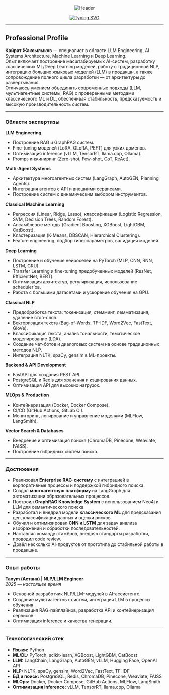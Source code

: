 <div align="center">

![Header](https://capsule-render.vercel.app/api?type=waving&color=gradient&customColorList=0,2,2,5,30&height=250&section=header&text=Кайрат%20Жаксылыков&fontSize=60&fontColor=fff&animation=fadeIn&fontAlignY=35&desc=Junior%20LLM%20Engineer%20%7C%20AI%20Systems%20Architect&descAlignY=55&descSize=18)

</div>

<div align="center">
  
[![Typing SVG](https://readme-typing-svg.herokuapp.com?font=Fira+Code&pause=1000&color=2E9EF7&center=true&vCenter=true&width=600&lines=Junior+LLM+Engineer;Multi-Agent+Systems+Specialist;Production+AI+Applications;Enterprise+ML+Solutions)](https://git.io/typing-svg)

</div>

---

## Professional Profile

**Кайрат Жаксылыков** — специалист в области LLM Engineering, AI Systems Architecture, Machine Learning и Deep Learning.  
Опыт включает построение масштабируемых AI-систем, разработку классических ML/Deep Learning моделей, работу с традиционной NLP, интеграцию больших языковых моделей (LLM) в продакшн, а также сопровождение полного цикла разработки — от архитектуры до развертывания.  
Отличаюсь умением объединять современные подходы (LLM, мультиагентные системы, RAG) с проверенными методами классического ML и DL, обеспечивая стабильность, предсказуемость и высокую производительность систем.

---

### Области экспертизы

**LLM Engineering**
- Построение RAG и GraphRAG систем.
- Fine-tuning моделей (LoRA, QLoRA, PEFT) для узких доменов.
- Оптимизация inference (vLLM, TensorRT, llama.cpp, Ollama).
- Prompt-инжиниринг (Zero-shot, Few-shot, CoT, ReAct).

**Multi-Agent Systems**
- Архитектура многоагентных систем (LangGraph, AutoGEN, Planning Agents).
- Интеграция агентов с API и внешними сервисами.
- Построение систем с динамическим выбором инструментов.

**Classical Machine Learning**
- Регрессия (Linear, Ridge, Lasso), классификация (Logistic Regression, SVM, Decision Trees, Random Forest).
- Ансамблевые методы (Gradient Boosting, XGBoost, LightGBM, CatBoost).
- Кластеризация (K-Means, DBSCAN, Hierarchical Clustering).
- Feature engineering, подбор гиперпараметров, валидация моделей.

**Deep Learning**
- Построение и обучение нейросетей на PyTorch (MLP, CNN, RNN, LSTM, GRU).
- Transfer Learning и fine-tuning предобученных моделей (ResNet, EfficientNet, BERT).
- Оптимизация архитектур, регуляризация, использование scheduler’ов.
- Работа с большими датасетами и ускорение обучения на GPU.

**Classical NLP**
- Предобработка текста: токенизация, стемминг, лемматизация, удаление стоп-слов.
- Векторизация текста (Bag-of-Words, TF-IDF, Word2Vec, FastText, GloVe).
- Классификация текста, анализ тональности, тематическое моделирование (LDA).
- Создание чат-ботов и диалоговых систем на основе традиционных методов NLP.
- Интеграция NLTK, spaCy, gensim в ML-проекты.

**Backend & API Development**
- FastAPI для создания REST API.
- PostgreSQL и Redis для хранения и кэширования данных.
- Оптимизация API для высоких нагрузок.

**MLOps & Production**
- Контейнеризация (Docker, Docker Compose).
- CI/CD (GitHub Actions, GitLab CI).
- Мониторинг, логирование и управление моделями (MLFlow, LangSmith).

**Vector Search & Databases**
- Внедрение и оптимизация поиска (ChromaDB, Pinecone, Weaviate, FAISS).
- Построение гибридных систем поиска.

---

### Достижения

- Реализовал **Enterprise RAG-систему** с интеграцией в корпоративные процессы и поддержкой гибридного поиска.
- Создал **многоагентную платформу** на LangGraph для автоматизации образовательных процессов.
- Построил **GraphRAG Knowledge System** с использованием Neo4j и LLM для семантического поиска.
- Разработал и внедрил модели **классического ML** для предсказания цен, классификации данных и оценки рисков.
- Обучил и оптимизировал **CNN и LSTM** для задач анализа изображений и обработки последовательностей.
- Наставлял команду стажёров, внедрял стандарты разработки, проводил code review.
- Довёл несколько AI-продуктов от прототипа до стабильной работы в продакшне.

---

### Опыт работы

**Tanym (Астана) | NLP/LLM Engineer**  
*2025 — настоящее время*  
- Основной разработчик NLP/LLM-модулей в AI-ассистенте.
- Создание мультиагентных систем, интеграция LLM в процессы обучения.
- Реализация RAG-пайплайнов, разработка API и контейнеризация сервисов.
- Оптимизация inference и качества генерации.

---

### Технологический стек

- **Языки:** Python  
- **ML/DL:** PyTorch, scikit-learn, XGBoost, LightGBM, CatBoost  
- **LLM:** LangChain, LangGraph, AutoGEN, vLLM, Hugging Face, OpenAI API  
- **NLP:** NLTK, spaCy, gensim, Word2Vec, FastText, TF-IDF  
- **БД и поиск:** PostgreSQL, Redis, ChromaDB, Pinecone, Weaviate, FAISS  
- **MLOps:** Docker, Docker Compose, GitHub Actions, MLFlow, LangSmith  
- **Оптимизация inference:** vLLM, TensorRT, llama.cpp, Ollama

